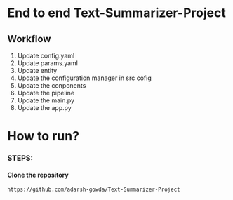 # End to end Text-Summarizer-Project

## Workflow

1. Update config.yaml
2. Update params.yaml
3. Update entity
4. Update the configuration manager in src cofig
5. Update the conponents
6. Update the pipeline
7. Update the main.py
8. Update the app.py

# How to run?
### STEPS:
#### Clone the repository
```bash
https://github.com/adarsh-gowda/Text-Summarizer-Project
```
